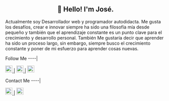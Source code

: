 
<h2 align="center">👋 Hello! I'm José.</h2> 
<p>
Actualmente soy Desarrollador web </span> y programador autodidacta. Me gusta los desafíos, crear e innovar siempre ha sido una filosofía mía desde pequeño y también que el aprendizaje constante es un punto clave para el crecimiento y desarrollo personal. También Me gustaría decir que aprender ha sido un proceso largo, sin embargo, siempre busco el crecimiento constante y poner de mi esfuerzo para aprender cosas nuevas.
</p> 

Follow Me
----|
<p align="left">
  <a href="https://www.youtube.com/channel/UCGyNJUMdxhlV3rZjrJy73wg">
    <img alt="Youtube" src="https://cdn-icons-png.flaticon.com/128/187/187209.png" width=22px"  >
  </a> |                                                                                
  <a href="https://www.instagram.com/joseespi7/?igshid=sz4l9k9xhuo7">
    <img alt="Instagram" src="https://cdn-icons-png.flaticon.com/512/2111/2111463.png" width=22px" >
  </a> |
  <a href="https://www.facebook.com/profile.php?id=100048343134349">
    <img alt="Facebook" src="https://cdn-icons-png.flaticon.com/128/733/733547.png" width=22px" >
  </a>
</p>
                                                                                              
Contact Me
----|  
                                                                                               
<p align="left">
  <a href="https://wa.link/7nst6y">
      <img alt="Whatsapp" src="https://cdn-icons-png.flaticon.com/128/733/733585.png" width=22px" >
  </a> |
  <a  href="mailto:joseespi7775@gmail.com" target="_blank">
       <img alt="Email" src="https://cdn-icons-png.flaticon.com/128/732/732200.png" width=22px"  >
  </a> 
 
   
</p>

